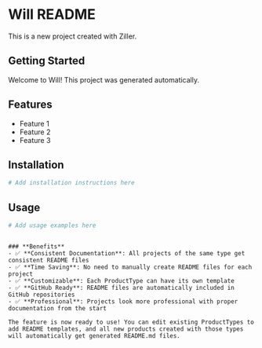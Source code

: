 # Will README

This is a new project created with Ziller.

## Getting Started

Welcome to Will! This project was generated automatically.

## Features

- Feature 1
- Feature 2
- Feature 3

## Installation

```bash
# Add installation instructions here
```

## Usage

```bash
# Add usage examples here
```
```

### **Benefits**
- ✅ **Consistent Documentation**: All projects of the same type get consistent README files
- ✅ **Time Saving**: No need to manually create README files for each project
- ✅ **Customizable**: Each ProductType can have its own template
- ✅ **GitHub Ready**: README files are automatically included in GitHub repositories
- ✅ **Professional**: Projects look more professional with proper documentation from the start

The feature is now ready to use! You can edit existing ProductTypes to add README templates, and all new products created with those types will automatically get generated README.md files.